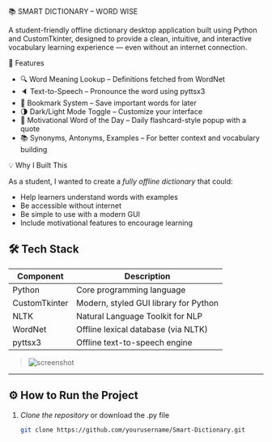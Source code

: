📚 SMART DICTIONARY – WORD WISE

A student-friendly offline dictionary desktop application built using Python and CustomTkinter, designed to provide a clean, intuitive, and interactive vocabulary learning experience — even without an internet connection.


🚀 Features

- 🔍 Word Meaning Lookup – Definitions fetched from WordNet
- 🔈 Text-to-Speech – Pronounce the word using pyttsx3
- 🔖 Bookmark System – Save important words for later
- 🌗 Dark/Light Mode Toggle – Customize your interface
- 🌟 Motivational Word of the Day – Daily flashcard-style popup with a quote
- 📚 Synonyms, Antonyms, Examples – For better context and vocabulary building

💡 Why I Built This

As a student, I wanted to create a *fully offline dictionary* that could:
- Help learners understand words with examples
- Be accessible without internet
- Be simple to use with a modern GUI
- Include motivational features to encourage learning


## 🛠 Tech Stack

| Component         | Description                              |
|------------------ |------------------------------------------|
| Python            | Core programming language                |
| CustomTkinter     | Modern, styled GUI library for Python    |
| NLTK              | Natural Language Toolkit for NLP         |
| WordNet           | Offline lexical database (via NLTK)      |
| pyttsx3           | Offline text-to-speech engine            |


> ![screenshot](!(https://github.com/user-attachments/assets/9b375228-c6cc-40de-a54f-50061f227673))

---

## ⚙ How to Run the Project

1. *Clone the repository* or download the .py file
   ```bash
   git clone https://github.com/yourusername/Smart-Dictionary.git
